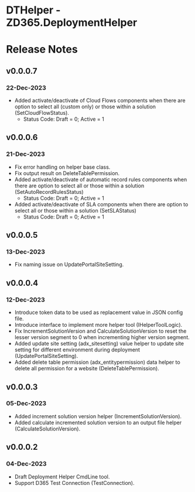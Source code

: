 ﻿# DTHelper - ZD365.DeploymentHelper
# Release Notes
## v0.0.0.7
### 22-Dec-2023
- Added activate/deactivate of Cloud Flows components when there are option to select all (custom only) or those within a solution (SetCloudFlowStatus).
  - Status Code: Draft = 0; Active = 1

## v0.0.0.6
### 21-Dec-2023
- Fix error handling on helper base class.
- Fix output result on DeleteTablePermission.
- Added activate/deactivate of automatic record rules components when there are option to select all or those within a solution (SetAutoRecordRulesStatus)
  - Status Code: Draft = 0; Active = 1
- Added activate/deactivate of SLA components when there are option to select all or those within a solution (SetSLAStatus)
  - Status Code: Draft = 0; Active = 1

## v0.0.0.5
### 13-Dec-2023
- Fix naming issue on UpdatePortalSiteSetting.

## v0.0.0.4
### 12-Dec-2023
- Introduce token data to be used as replacement value in JSON config file.
- Introduce interface to implement more helper tool (IHelperToolLogic).
- Fix IncrementSolutionVersion and CalculateSolutionVersion to reset the lesser version segment to 0 when incrementing higher version segment.
- Added update site setting (adx_sitesetting) value helper to update site setting for different environment during deployment (UpdatePortalSiteSetting).
- Added delete table permission (adx_entitypermission) data helper to delete all permission for a website (DeleteTablePermission).

## v0.0.0.3
### 05-Dec-2023
- Added increment solution version helper (IncrementSolutionVersion).
- Added calculate incremented solution version to an output file helper (CalculateSolutionVersion).

## v0.0.0.2
### 04-Dec-2023
- Draft Deployment Helper CmdLine tool.
- Support D365 Test Connection (TestConnection).
